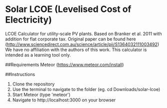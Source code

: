 

# Solar LCOE (Levelised Cost of Electricity)
LCOE Calculator for utility-scale PV plants. 
Based on Branker et al. 2011 with addition for flat corporate tax.
Original paper can be found here (http://www.sciencedirect.com.au/science/article/pii/S1364032111003492)
We have no affiliation with the authors of this work. This calculator is intended as a learning tool only.

##Requirements
Meteor (https://www.meteor.com/install)

##Instructions
1. Clone the repository
2. Use the terminal to navigate to the folder (eg. cd Downloads/solar-lcoe)
3. Start Meteor (type 'meteor')
4. Navigate to http://localhost:3000 on your browser
